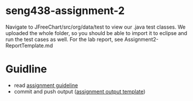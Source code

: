 # seng438-assignment-2
Navigate to JFreeChart/src/org/data/test to view our .java test classes. 
We uploaded the whole folder, so you should be able to import it to eclipse and run the test cases as well.
For the lab report, see Assignment2-ReportTemplate.md
# Guidline

- read [assignment guideline](./Assignment2.md)
- commit and push output ([assignment output template](./Assignment2-ReportTemplate.md))
